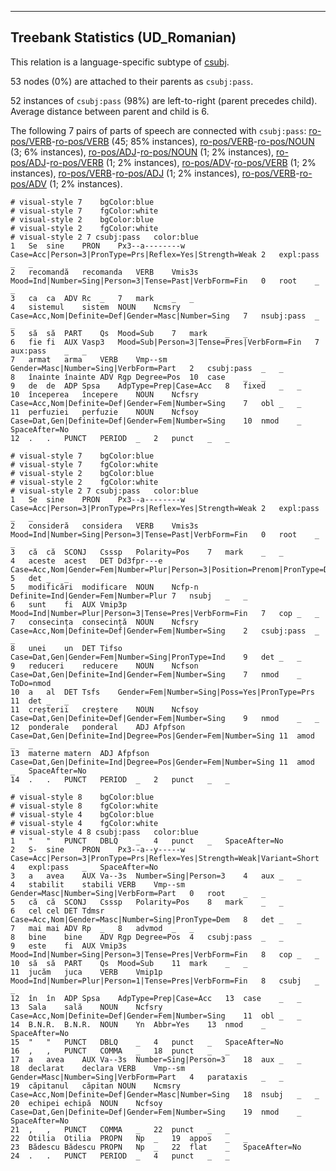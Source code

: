 

--------------------------------------------------------------------------------

## Treebank Statistics (UD_Romanian)

This relation is a language-specific subtype of [csubj]().

53 nodes (0%) are attached to their parents as `csubj:pass`.

52 instances of `csubj:pass` (98%) are left-to-right (parent precedes child).
Average distance between parent and child is 6.

The following 7 pairs of parts of speech are connected with `csubj:pass`: [ro-pos/VERB]()-[ro-pos/VERB]() (45; 85% instances), [ro-pos/VERB]()-[ro-pos/NOUN]() (3; 6% instances), [ro-pos/ADJ]()-[ro-pos/NOUN]() (1; 2% instances), [ro-pos/ADJ]()-[ro-pos/VERB]() (1; 2% instances), [ro-pos/ADV]()-[ro-pos/VERB]() (1; 2% instances), [ro-pos/VERB]()-[ro-pos/ADJ]() (1; 2% instances), [ro-pos/VERB]()-[ro-pos/ADV]() (1; 2% instances).


~~~ conllu
# visual-style 7	bgColor:blue
# visual-style 7	fgColor:white
# visual-style 2	bgColor:blue
# visual-style 2	fgColor:white
# visual-style 2 7 csubj:pass	color:blue
1	Se	sine	PRON	Px3--a--------w	Case=Acc|Person=3|PronType=Prs|Reflex=Yes|Strength=Weak	2	expl:pass	_	_
2	recomandă	recomanda	VERB	Vmis3s	Mood=Ind|Number=Sing|Person=3|Tense=Past|VerbForm=Fin	0	root	_	_
3	ca	ca	ADV	Rc	_	7	mark	_	_
4	sistemul	sistem	NOUN	Ncmsry	Case=Acc,Nom|Definite=Def|Gender=Masc|Number=Sing	7	nsubj:pass	_	_
5	să	să	PART	Qs	Mood=Sub	7	mark	_	_
6	fie	fi	AUX	Vasp3	Mood=Sub|Person=3|Tense=Pres|VerbForm=Fin	7	aux:pass	_	_
7	armat	arma	VERB	Vmp--sm	Gender=Masc|Number=Sing|VerbForm=Part	2	csubj:pass	_	_
8	înainte	înainte	ADV	Rgp	Degree=Pos	10	case	_	_
9	de	de	ADP	Spsa	AdpType=Prep|Case=Acc	8	fixed	_	_
10	începerea	începere	NOUN	Ncfsry	Case=Acc,Nom|Definite=Def|Gender=Fem|Number=Sing	7	obl	_	_
11	perfuziei	perfuzie	NOUN	Ncfsoy	Case=Dat,Gen|Definite=Def|Gender=Fem|Number=Sing	10	nmod	_	SpaceAfter=No
12	.	.	PUNCT	PERIOD	_	2	punct	_	_

~~~


~~~ conllu
# visual-style 7	bgColor:blue
# visual-style 7	fgColor:white
# visual-style 2	bgColor:blue
# visual-style 2	fgColor:white
# visual-style 2 7 csubj:pass	color:blue
1	Se	sine	PRON	Px3--a--------w	Case=Acc|Person=3|PronType=Prs|Reflex=Yes|Strength=Weak	2	expl:pass	_	_
2	consideră	considera	VERB	Vmis3s	Mood=Ind|Number=Sing|Person=3|Tense=Past|VerbForm=Fin	0	root	_	_
3	că	că	SCONJ	Csssp	Polarity=Pos	7	mark	_	_
4	aceste	acest	DET	Dd3fpr---e	Case=Acc,Nom|Gender=Fem|Number=Plur|Person=3|Position=Prenom|PronType=Dem	5	det	_	_
5	modificări	modificare	NOUN	Ncfp-n	Definite=Ind|Gender=Fem|Number=Plur	7	nsubj	_	_
6	sunt	fi	AUX	Vmip3p	Mood=Ind|Number=Plur|Person=3|Tense=Pres|VerbForm=Fin	7	cop	_	_
7	consecința	consecință	NOUN	Ncfsry	Case=Acc,Nom|Definite=Def|Gender=Fem|Number=Sing	2	csubj:pass	_	_
8	unei	un	DET	Tifso	Case=Dat,Gen|Gender=Fem|Number=Sing|PronType=Ind	9	det	_	_
9	reduceri	reducere	NOUN	Ncfson	Case=Dat,Gen|Definite=Ind|Gender=Fem|Number=Sing	7	nmod	_	ToDo=nmod
10	a	al	DET	Tsfs	Gender=Fem|Number=Sing|Poss=Yes|PronType=Prs	11	det	_	_
11	creșterii	creștere	NOUN	Ncfsoy	Case=Dat,Gen|Definite=Def|Gender=Fem|Number=Sing	9	nmod	_	_
12	ponderale	ponderal	ADJ	Afpfson	Case=Dat,Gen|Definite=Ind|Degree=Pos|Gender=Fem|Number=Sing	11	amod	_	_
13	materne	matern	ADJ	Afpfson	Case=Dat,Gen|Definite=Ind|Degree=Pos|Gender=Fem|Number=Sing	11	amod	_	SpaceAfter=No
14	.	.	PUNCT	PERIOD	_	2	punct	_	_

~~~


~~~ conllu
# visual-style 8	bgColor:blue
# visual-style 8	fgColor:white
# visual-style 4	bgColor:blue
# visual-style 4	fgColor:white
# visual-style 4 8 csubj:pass	color:blue
1	"	"	PUNCT	DBLQ	_	4	punct	_	SpaceAfter=No
2	S-	sine	PRON	Px3--a--y-----w	Case=Acc|Person=3|PronType=Prs|Reflex=Yes|Strength=Weak|Variant=Short	4	expl:pass	_	SpaceAfter=No
3	a	avea	AUX	Va--3s	Number=Sing|Person=3	4	aux	_	_
4	stabilit	stabili	VERB	Vmp--sm	Gender=Masc|Number=Sing|VerbForm=Part	0	root	_	_
5	că	că	SCONJ	Csssp	Polarity=Pos	8	mark	_	_
6	cel	cel	DET	Tdmsr	Case=Acc,Nom|Gender=Masc|Number=Sing|PronType=Dem	8	det	_	_
7	mai	mai	ADV	Rp	_	8	advmod	_	_
8	bine	bine	ADV	Rgp	Degree=Pos	4	csubj:pass	_	_
9	este	fi	AUX	Vmip3s	Mood=Ind|Number=Sing|Person=3|Tense=Pres|VerbForm=Fin	8	cop	_	_
10	să	să	PART	Qs	Mood=Sub	11	mark	_	_
11	jucăm	juca	VERB	Vmip1p	Mood=Ind|Number=Plur|Person=1|Tense=Pres|VerbForm=Fin	8	csubj	_	_
12	în	în	ADP	Spsa	AdpType=Prep|Case=Acc	13	case	_	_
13	Sala	sală	NOUN	Ncfsry	Case=Acc,Nom|Definite=Def|Gender=Fem|Number=Sing	11	obl	_	_
14	B.N.R.	B.N.R.	NOUN	Yn	Abbr=Yes	13	nmod	_	SpaceAfter=No
15	"	"	PUNCT	DBLQ	_	4	punct	_	SpaceAfter=No
16	,	,	PUNCT	COMMA	_	18	punct	_	_
17	a	avea	AUX	Va--3s	Number=Sing|Person=3	18	aux	_	_
18	declarat	declara	VERB	Vmp--sm	Gender=Masc|Number=Sing|VerbForm=Part	4	parataxis	_	_
19	căpitanul	căpitan	NOUN	Ncmsry	Case=Acc,Nom|Definite=Def|Gender=Masc|Number=Sing	18	nsubj	_	_
20	echipei	echipă	NOUN	Ncfsoy	Case=Dat,Gen|Definite=Def|Gender=Fem|Number=Sing	19	nmod	_	SpaceAfter=No
21	,	,	PUNCT	COMMA	_	22	punct	_	_
22	Otilia	Otilia	PROPN	Np	_	19	appos	_	_
23	Bădescu	Bădescu	PROPN	Np	_	22	flat	_	SpaceAfter=No
24	.	.	PUNCT	PERIOD	_	4	punct	_	_

~~~


